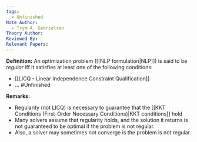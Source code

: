 ```yaml
---
tags:
  - Unfinished
Note Author:
  - Trym A. Gabrielsen
Theory Author: 
Reviewed By: 
Relevant Papers:
---
```

**Definition:**
An optimization problem ([[NLP formulation|NLP]]) is said to be *regular* iff it satisfies at least one of the following conditions:
- [[LICQ - Linear Independence Constraint Qualification]]
- ... #Unfinished 




**Remarks:**
- Regularity (not LICQ) is necessary to guarantee that the [[KKT Conditions (First-Order Necessary Conditions)|KKT conditions]] hold
- Many solvers assume that regularity holds, and the solution it returns is not guaranteed to be optimal if the problem is not regular.
- Also, a solver may sometimes not converge is the problem is not regular.